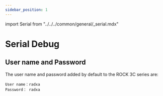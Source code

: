 ```yaml
---
sidebar_position: 1
---
```


import Serial from "../../../common/general/\_serial.mdx"

# Serial Debug

## User name and Password

The user name and password added by default to the ROCK 3C series are:

```
User name：radxa
Password： radxa
```

<Serial platform="rk" />
